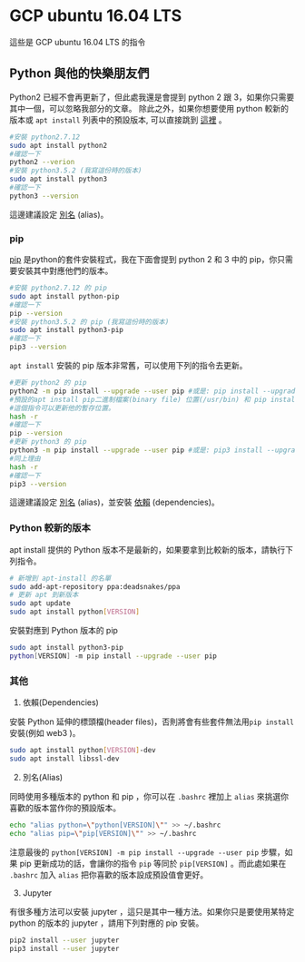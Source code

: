 # GCP ubuntu 16.04 LTS 
這些是 GCP ubuntu 16.04 LTS 的指令

## Python 與他的快樂朋友們<a id="py"> </a>

Python2 已經不會再更新了，但此處我還是會提到 python 2 跟 3，如果你只需要其中一個，可以忽略我部分的文章。 除此之外，如果你想要使用 python 較新的版本或 `apt install` 列表中的預設版本, 可以直接跳到 [這裡](#Newer-version-of-Python) 。
```bash
#安裝 python2.7.12
sudo apt install python2
#確認一下
python2 --verion
#安裝 python3.5.2 (我寫這份時的版本)
sudo apt install python3
#確認一下
python3 --version
```
這邊建議設定 [別名](#ali) (alias)。

### pip

[pip](https://pypi.org/project/pip/) 是python的套件安裝程式，我在下面會提到 python 2 和 3 中的 pip，你只需要安裝其中對應他們的版本。

```bash
#安裝 python2.7.12 的 pip
sudo apt install python-pip
#確認一下
pip --version
#安裝 python3.5.2 的 pip (我寫這份時的版本)
sudo apt install python3-pip
#確認一下
pip3 --version

```
`apt install` 安裝的 pip 版本非常舊，可以使用下列的指令去更新。 

```bash
#更新 python2 的 pip
python2 -m pip install --upgrade --user pip #或是: pip install --upgrade pip
#預設的apt install pip二進制檔案(binary file) 位置(/usr/bin) 和 pip install 的不同(/usr/local/bin). 
#這個指令可以更新他的暫存位置。
hash -r	
#確認一下
pip --version
#更新 python3 的 pip
python3 -m pip install --upgrade --user pip #或是: pip3 install --upgrade pip
#同上理由
hash -r
#確認一下
pip3 --version
```
這邊建議設定 [別名](#ali) (alias)，並安裝 [依賴](#dep)  (dependencies)。


### Python 較新的版本

apt install 提供的 Python 版本不是最新的，如果要拿到比較新的版本，請執行下列指令。
```bash
# 新增到 apt-install 的名單
sudo add-apt-repository ppa:deadsnakes/ppa
# 更新 apt 到新版本
sudo apt update
sudo apt install python[VERSION]
```

安裝對應到 Python 版本的 pip
```bash
sudo apt install python3-pip
python[VERSION] -m pip install --upgrade --user pip
```

### 其他
1. 依賴(Dependencies)<a id="dep"> </a>

安裝 Python 延伸的標頭檔(header files)，否則將會有些套件無法用`pip install` 安裝(例如 web3 )。 

```bash
sudo apt install python[VERSION]-dev
sudo apt install libssl-dev
```
2. 別名(Alias)<a id="ali"> </a>

同時使用多種版本的 python 和 pip ，你可以在 `.bashrc` 裡加上 `alias` 來挑選你喜歡的版本當作你的預設版本。
```bash
echo "alias python=\"python[VERSION]\"" >> ~/.bashrc
echo "alias pip=\"pip[VERSION]\"" >> ~/.bashrc
```
注意最後的 `python[VERSION] -m pip install --upgrade --user pip` 步驟，如果 pip 更新成功的話，會讓你的指令 `pip` 等同於 `pip[VERSION]` 。而此處如果在 `.bashrc` 加入 `alias` 把你喜歡的版本設成預設值會更好。

3. Jupyter

有很多種方法可以安裝 jupyter ，這只是其中一種方法。如果你只是要使用某特定 python 的版本的 jupyter ，請用下列對應的 pip 安裝。
```bash
pip2 install --user jupyter
pip3 install --user jupyter
```


